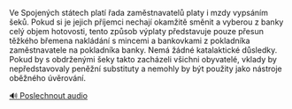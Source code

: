 
Ve Spojených státech platí řada zaměstnavatelů platy i mzdy vypsáním šeků. Pokud si je jejich příjemci nechají okamžitě směnit a vyberou z banky celý objem hotovosti, tento způsob výplaty představuje pouze přesun těžkého břemena nakládání s mincemi a bankovkami z pokladníka zaměstnavatele na pokladníka banky. Nemá žádné katalaktické důsledky. Pokud by s obdrženými šeky takto zacházeli všichni obyvatelé, vklady by nepředstavovaly peněžní substituty a nemohly by být použity jako nástroje oběžného úvěrování.

[🔊 Poslechnout audio](/data/7-paragraphs/audio/chapter_82/para_005-Ve-Spojench-sttech-plat-ada-zamstnavatel-pla.mp3)
